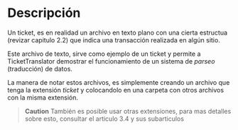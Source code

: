 # Descripción

Un ticket, es en realidad un archivo en texto plano con una cierta estructua (revizar capitulo 2.2) que indica una transacción realizada en algún sitio.

Este archivo de texto, sirve como ejemplo de un ticket y permite a TicketTranslator demostrar el funcionamiento de un sistema de _parseo_ (traducción) de datos.

La manera de notar estos archivos, es simplemente creando un archivo que tenga la extensión _ticket_ y colocandolo en una carpeta con otros archivos con la misma extensión.

> **Caution** También es posible usar otras extensiones, para mas detalles sobre esto, consultar el articulo 3.4 y sus subarticulos